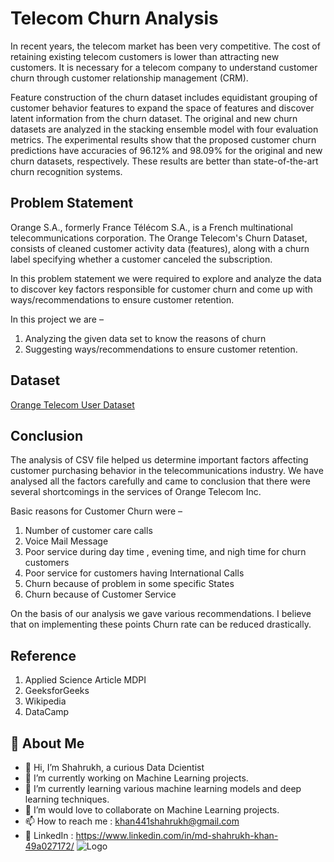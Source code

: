 
# Telecom Churn Analysis

In recent years, the telecom market has been very competitive. The cost of retaining existing telecom customers is lower than attracting new customers. It is necessary for a telecom company to understand customer churn through customer relationship management (CRM). 

Feature construction of the churn dataset includes equidistant grouping of customer behavior features to expand the space of features and discover latent information from the churn dataset. The original and new churn datasets are analyzed in the stacking ensemble model with four evaluation metrics. The experimental results show that the proposed customer churn predictions have accuracies of 96.12% and 98.09% for the original and new churn datasets, respectively. These results are better than state-of-the-art churn recognition systems.


## Problem Statement 

Orange S.A., formerly France Télécom S.A., is a French multinational telecommunications corporation. The Orange Telecom's Churn Dataset, consists of cleaned customer activity data (features), along with a churn label specifying whether a customer canceled the subscription.

In this problem statement we were required to explore and analyze the data to discover key factors responsible for customer churn and come up with ways/recommendations to ensure customer retention.

In this project we are –
1.	Analyzing the given data set to know the reasons of churn
2.	Suggesting ways/recommendations to ensure customer retention.

## Dataset

[Orange Telecom User Dataset](https://drive.google.com/file/d/11fOrmMvKBbGXScfRbY8h20ahgFM07rzl/view?usp=sharing)

## Conclusion
The analysis of CSV file helped us determine important factors affecting customer purchasing behavior in the telecommunications industry. We have analysed all the factors carefully and came to conclusion that there were several shortcomings in the services of Orange Telecom Inc. 

Basic reasons for Customer Churn were –
1.	Number of customer care calls
2.	Voice Mail Message 
3.	Poor service during day time , evening time, and nigh time for churn customers
4.	Poor service for customers having International Calls
5.	Churn because of problem in some specific States
6.	Churn because of Customer Service

On the basis of our analysis we gave various recommendations. I believe that on implementing these points Churn rate can be reduced drastically.

## Reference
1. Applied Science Article MDPI
2.   GeeksforGeeks
3.   Wikipedia
4.   DataCamp

## 🚀 About Me


- 👋 Hi, I’m Shahrukh, a curious Data Dcientist
- 👀 I’m currently working on Machine Learning projects.
- 🌱 I’m currently learning various machine learning models and deep learning techniques.
- 💞️ I’m would love to collaborate on Machine Learning projects.
- 📫 How to reach me : khan441shahrukh@gmail.com
- 💞️ LinkedIn : https://www.linkedin.com/in/md-shahrukh-khan-49a027172/
![Logo](https://www.google.com/search?q=thankyou&sxsrf=ALiCzsYuMqjDEpQDO90hH63QFMVEXVHJxA:1654330092249&source=lnms&tbm=isch&sa=X&ved=2ahUKEwje-_Trq5P4AhVX4jgGHV-QB7MQ_AUoAXoECAIQAw&biw=1366&bih=629&dpr=1#imgrc=zLlr2agD6BPmcM)

